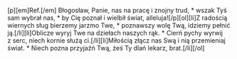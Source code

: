 [p][em]Ref.[/em] Błogosław, Panie, nas na pracę i znojny trud, * wszak Tyś sam wybrał nas, * by Cię poznał i wielbił świat, alleluja![/p][ol][li]Z radością wiernych sług bierzemy jarzmo Twe, * poznawszy wolę Twą, idziemy pełnić ją.[/li][li]Oblicze wyryj Twe na dziełach naszych rąk. * Cierń pychy wyrwij z serc, niech kornie służą ci.[/li][li]Miłością złącz nas Swą i nią przemieniaj świat. * Niech pozna przyjaźń Twą, żeś Ty dlań lekarz, brat.[/li][/ol]